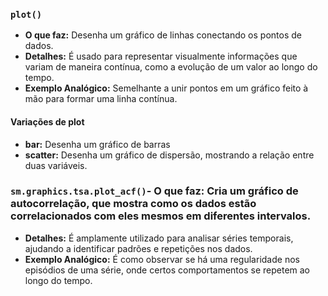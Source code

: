 ### `plot()`
- **O que faz:** Desenha um gráfico de linhas conectando os pontos de dados.
- **Detalhes:** É usado para representar visualmente informações que variam de maneira contínua, como a evolução de um valor ao longo do tempo.
- **Exemplo Analógico:** Semelhante a unir pontos em um gráfico feito à mão para formar uma linha contínua.

#### Variações de plot
- **bar:** Desenha um gráfico de barras
- **scatter:** Desenha um gráfico de dispersão, mostrando a relação entre duas variáveis.

### `sm.graphics.tsa.plot_acf()`- **O que faz:** Cria um gráfico de autocorrelação, que mostra como os dados estão correlacionados com eles mesmos em diferentes intervalos.
- **Detalhes:** É amplamente utilizado para analisar séries temporais, ajudando a identificar padrões e repetições nos dados.
- **Exemplo Analógico:** É como observar se há uma regularidade nos episódios de uma série, onde certos comportamentos se repetem ao longo do tempo.






